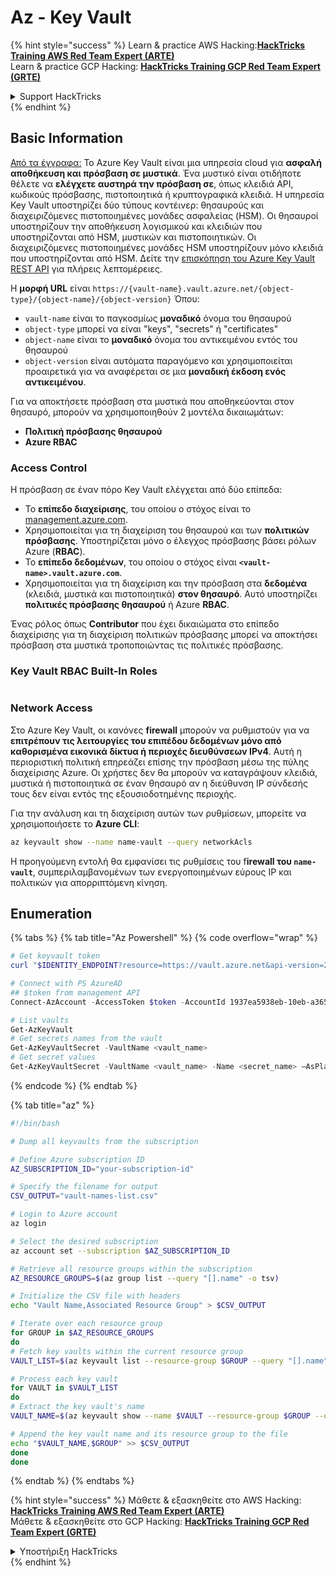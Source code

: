 # Az - Key Vault

{% hint style="success" %}
Learn & practice AWS Hacking:<img src="../../../.gitbook/assets/image (1).png" alt="" data-size="line">[**HackTricks Training AWS Red Team Expert (ARTE)**](https://training.hacktricks.xyz/courses/arte)<img src="../../../.gitbook/assets/image (1).png" alt="" data-size="line">\
Learn & practice GCP Hacking: <img src="../../../.gitbook/assets/image (2).png" alt="" data-size="line">[**HackTricks Training GCP Red Team Expert (GRTE)**<img src="../../../.gitbook/assets/image (2).png" alt="" data-size="line">](https://training.hacktricks.xyz/courses/grte)

<details>

<summary>Support HackTricks</summary>

* Check the [**subscription plans**](https://github.com/sponsors/carlospolop)!
* **Join the** 💬 [**Discord group**](https://discord.gg/hRep4RUj7f) or the [**telegram group**](https://t.me/peass) or **follow** us on **Twitter** 🐦 [**@hacktricks\_live**](https://twitter.com/hacktricks\_live)**.**
* **Share hacking tricks by submitting PRs to the** [**HackTricks**](https://github.com/carlospolop/hacktricks) and [**HackTricks Cloud**](https://github.com/carlospolop/hacktricks-cloud) github repos.

</details>
{% endhint %}

## Basic Information

[Από τα έγγραφα:](https://learn.microsoft.com/en-us/azure/key-vault/general/basic-concepts) Το Azure Key Vault είναι μια υπηρεσία cloud για **ασφαλή αποθήκευση και πρόσβαση σε μυστικά**. Ένα μυστικό είναι οτιδήποτε θέλετε να **ελέγχετε αυστηρά την πρόσβαση σε**, όπως κλειδιά API, κωδικούς πρόσβασης, πιστοποιητικά ή κρυπτογραφικά κλειδιά. Η υπηρεσία Key Vault υποστηρίζει δύο τύπους κοντέινερ: θησαυρούς και διαχειριζόμενες πιστοποιημένες μονάδες ασφαλείας (HSM). Οι θησαυροί υποστηρίζουν την αποθήκευση λογισμικού και κλειδιών που υποστηρίζονται από HSM, μυστικών και πιστοποιητικών. Οι διαχειριζόμενες πιστοποιημένες μονάδες HSM υποστηρίζουν μόνο κλειδιά που υποστηρίζονται από HSM. Δείτε την [επισκόπηση του Azure Key Vault REST API](https://learn.microsoft.com/en-us/azure/key-vault/general/about-keys-secrets-certificates) για πλήρεις λεπτομέρειες.

Η **μορφή URL** είναι `https://{vault-name}.vault.azure.net/{object-type}/{object-name}/{object-version}` Όπου:

* `vault-name` είναι το παγκοσμίως **μοναδικό** όνομα του θησαυρού
* `object-type` μπορεί να είναι "keys", "secrets" ή "certificates"
* `object-name` είναι το **μοναδικό** όνομα του αντικειμένου εντός του θησαυρού
* `object-version` είναι αυτόματα παραγόμενο και χρησιμοποιείται προαιρετικά για να αναφέρεται σε μια **μοναδική έκδοση ενός αντικειμένου**.

Για να αποκτήσετε πρόσβαση στα μυστικά που αποθηκεύονται στον θησαυρό, μπορούν να χρησιμοποιηθούν 2 μοντέλα δικαιωμάτων:

* **Πολιτική πρόσβασης θησαυρού**
* **Azure RBAC**

### Access Control <a href="#access-control" id="access-control"></a>

Η πρόσβαση σε έναν πόρο Key Vault ελέγχεται από δύο επίπεδα:

* Το **επίπεδο διαχείρισης**, του οποίου ο στόχος είναι το [management.azure.com](http://management.azure.com/).
* Χρησιμοποιείται για τη διαχείριση του θησαυρού και των **πολιτικών πρόσβασης**. Υποστηρίζεται μόνο ο έλεγχος πρόσβασης βάσει ρόλων Azure (**RBAC**).
* Το **επίπεδο δεδομένων**, του οποίου ο στόχος είναι **`<vault-name>.vault.azure.com`**.
* Χρησιμοποιείται για τη διαχείριση και την πρόσβαση στα **δεδομένα** (κλειδιά, μυστικά και πιστοποιητικά) **στον θησαυρό**. Αυτό υποστηρίζει **πολιτικές πρόσβασης θησαυρού** ή Azure **RBAC**.

Ένας ρόλος όπως **Contributor** που έχει δικαιώματα στο επίπεδο διαχείρισης για τη διαχείριση πολιτικών πρόσβασης μπορεί να αποκτήσει πρόσβαση στα μυστικά τροποποιώντας τις πολιτικές πρόσβασης.

### Key Vault RBAC Built-In Roles <a href="#rbac-built-in-roles" id="rbac-built-in-roles"></a>

<figure><img src="../../../.gitbook/assets/image (27).png" alt=""><figcaption></figcaption></figure>

### Network Access

Στο Azure Key Vault, οι κανόνες **firewall** μπορούν να ρυθμιστούν για να **επιτρέπουν τις λειτουργίες του επιπέδου δεδομένων μόνο από καθορισμένα εικονικά δίκτυα ή περιοχές διευθύνσεων IPv4**. Αυτή η περιοριστική πολιτική επηρεάζει επίσης την πρόσβαση μέσω της πύλης διαχείρισης Azure. Οι χρήστες δεν θα μπορούν να καταγράψουν κλειδιά, μυστικά ή πιστοποιητικά σε έναν θησαυρό αν η διεύθυνση IP σύνδεσής τους δεν είναι εντός της εξουσιοδοτημένης περιοχής.

Για την ανάλυση και τη διαχείριση αυτών των ρυθμίσεων, μπορείτε να χρησιμοποιήσετε το **Azure CLI**:
```bash
az keyvault show --name name-vault --query networkAcls
```
Η προηγούμενη εντολή θα εμφανίσει τις ρυθμίσεις του f**irewall του `name-vault`**, συμπεριλαμβανομένων των ενεργοποιημένων εύρους IP και πολιτικών για απορριπτόμενη κίνηση.

## Enumeration

{% tabs %}
{% tab title="Az Powershell" %}
{% code overflow="wrap" %}
```powershell
# Get keyvault token
curl "$IDENTITY_ENDPOINT?resource=https://vault.azure.net&api-version=2017-09-01" -H secret:$IDENTITY_HEADER

# Connect with PS AzureAD
## $token from management API
Connect-AzAccount -AccessToken $token -AccountId 1937ea5938eb-10eb-a365-10abede52387 -KeyVaultAccessToken $keyvaulttoken

# List vaults
Get-AzKeyVault
# Get secrets names from the vault
Get-AzKeyVaultSecret -VaultName <vault_name>
# Get secret values
Get-AzKeyVaultSecret -VaultName <vault_name> -Name <secret_name> –AsPlainText
```
{% endcode %}
{% endtab %}

{% tab title="az" %}
```bash
#!/bin/bash

# Dump all keyvaults from the subscription

# Define Azure subscription ID
AZ_SUBSCRIPTION_ID="your-subscription-id"

# Specify the filename for output
CSV_OUTPUT="vault-names-list.csv"

# Login to Azure account
az login

# Select the desired subscription
az account set --subscription $AZ_SUBSCRIPTION_ID

# Retrieve all resource groups within the subscription
AZ_RESOURCE_GROUPS=$(az group list --query "[].name" -o tsv)

# Initialize the CSV file with headers
echo "Vault Name,Associated Resource Group" > $CSV_OUTPUT

# Iterate over each resource group
for GROUP in $AZ_RESOURCE_GROUPS
do
# Fetch key vaults within the current resource group
VAULT_LIST=$(az keyvault list --resource-group $GROUP --query "[].name" -o tsv)

# Process each key vault
for VAULT in $VAULT_LIST
do
# Extract the key vault's name
VAULT_NAME=$(az keyvault show --name $VAULT --resource-group $GROUP --query "name" -o tsv)

# Append the key vault name and its resource group to the file
echo "$VAULT_NAME,$GROUP" >> $CSV_OUTPUT
done
done
```
{% endtab %}
{% endtabs %}

{% hint style="success" %}
Μάθετε & εξασκηθείτε στο AWS Hacking:<img src="../../../.gitbook/assets/image (1).png" alt="" data-size="line">[**HackTricks Training AWS Red Team Expert (ARTE)**](https://training.hacktricks.xyz/courses/arte)<img src="../../../.gitbook/assets/image (1).png" alt="" data-size="line">\
Μάθετε & εξασκηθείτε στο GCP Hacking: <img src="../../../.gitbook/assets/image (2).png" alt="" data-size="line">[**HackTricks Training GCP Red Team Expert (GRTE)**<img src="../../../.gitbook/assets/image (2).png" alt="" data-size="line">](https://training.hacktricks.xyz/courses/grte)

<details>

<summary>Υποστήριξη HackTricks</summary>

* Ελέγξτε τα [**σχέδια συνδρομής**](https://github.com/sponsors/carlospolop)!
* **Εγγραφείτε στην** 💬 [**ομάδα Discord**](https://discord.gg/hRep4RUj7f) ή στην [**ομάδα telegram**](https://t.me/peass) ή **ακολουθήστε** μας στο **Twitter** 🐦 [**@hacktricks\_live**](https://twitter.com/hacktricks\_live)**.**
* **Μοιραστείτε κόλπα hacking υποβάλλοντας PRs στα** [**HackTricks**](https://github.com/carlospolop/hacktricks) και [**HackTricks Cloud**](https://github.com/carlospolop/hacktricks-cloud) github repos.

</details>
{% endhint %}
